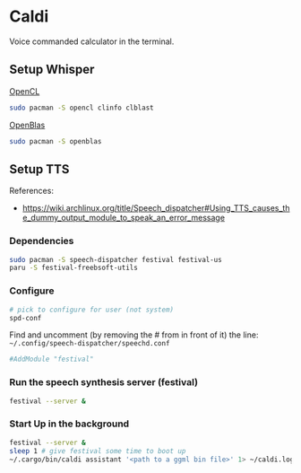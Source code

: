 # Caldi

Voice commanded calculator in the terminal.

## Setup Whisper

[OpenCL](https://github.com/ggerganov/whisper.cpp/#opencl-gpu-support-via-clblast)

```sh
sudo pacman -S opencl clinfo clblast
```

[OpenBlas](https://github.com/ggerganov/whisper.cpp/#blas-cpu-support-via-openblas)

```sh
sudo pacman -S openblas
```

## Setup TTS

References:

- https://wiki.archlinux.org/title/Speech_dispatcher#Using_TTS_causes_the_dummy_output_module_to_speak_an_error_message

### Dependencies

```sh
sudo pacman -S speech-dispatcher festival festival-us
paru -S festival-freebsoft-utils
```

### Configure

```sh
# pick to configure for user (not system)
spd-conf
```

Find and uncomment (by removing the # from in front of it) the line:
`~/.config/speech-dispatcher/speechd.conf`

```conf
#AddModule "festival"
```

### Run the speech synthesis server (festival)

```sh
festival --server &
```

### Start Up in the background

```sh
festival --server &
sleep 1 # give festival some time to boot up
~/.cargo/bin/caldi assistant '<path to a ggml bin file>' 1> ~/caldi.log &
```
